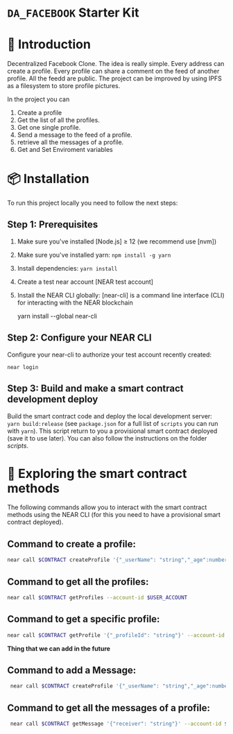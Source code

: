 # `DA_FACEBOOK` Starter Kit

# 📄 Introduction

Decentralized Facebook Clone.
The idea is really simple.
Every address can create a profile.
Every profile can share a comment on the feed of another profile. All the feedd are public.
The project can be improved by using IPFS as a filesystem to store profile pictures.

In the project you can

1. Create a profile
2. Get the list of all the profiles.
3. Get one single profile.
4. Send a message to the feed of a profile.
5. retrieve all the messages of a profile.
6. Get and Set Enviroment variables

# 📦 Installation

To run this project locally you need to follow the next steps:

## Step 1: Prerequisites

1. Make sure you've installed [Node.js] ≥ 12 (we recommend use [nvm])
2. Make sure you've installed yarn: `npm install -g yarn`
3. Install dependencies: `yarn install`
4. Create a test near account [NEAR test account]
5. Install the NEAR CLI globally: [near-cli] is a command line interface (CLI) for interacting with the NEAR blockchain

   yarn install --global near-cli

## Step 2: Configure your NEAR CLI

Configure your near-cli to authorize your test account recently created:

    near login

## Step 3: Build and make a smart contract development deploy

Build the smart contract code and deploy the local development server: `yarn build:release` (see `package.json` for a full list of `scripts` you can run with `yarn`). This script return to you a provisional smart contract deployed (save it to use later). You can also follow the instructions on the folder _scripts_.

# 📑 Exploring the smart contract methods

The following commands allow you to interact with the smart contract methods using the NEAR CLI (for this you need to have a provisional smart contract deployed).

## Command to create a profile:

```bash
near call $CONTRACT createProfile '{"_userName": "string","_age":number,"_publicDescription":"string","_profileId":"string"}' --account-id $USER_ACCOUNT
```

## Command to get all the profiles:

```bash
near call $CONTRACT getProfiles --account-id $USER_ACCOUNT
```

## Command to get a specific profile:

```bash
near call $CONTRACT getProfile '{"_profileId": "string"}' --account-id $USER_ACCOUNT
```

**Thing that we can add in the future**

## Command to add a Message:

```bash
 near call $CONTRACT createProfile '{"_userName": "string","_age":number,"_publicDescription":"string","_profileId":"string"}' --account-id $USER_ACCOUNT
```

## Command to get all the messages of a profile:

```bash
 near call $CONTRACT getMessage '{"receiver": "string"}' --account-id $USER_ACCOUNT
```
